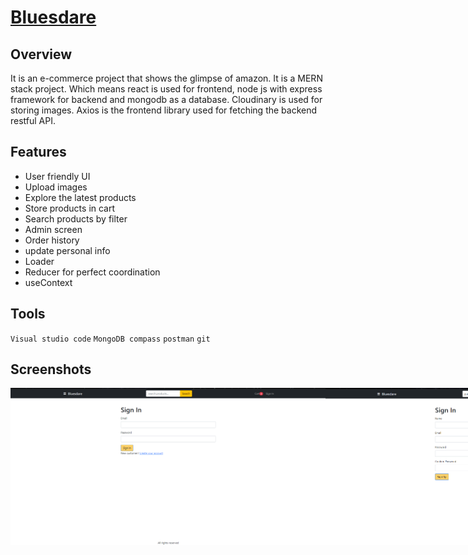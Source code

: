 # [Bluesdare](https://bluesdare.vercel.app/)

## Overview

It is an e-commerce project that shows the glimpse of amazon. It is a MERN stack project. Which means react is used for frontend, node js with express framework for backend and mongodb as a database. Cloudinary is used for storing images. Axios is the frontend library used for fetching the backend restful API.

## Features

* User friendly UI
* Upload images
* Explore the latest products
* Store products in cart
* Search products by filter
* Admin screen
* Order history
* update personal info
* Loader
* Reducer for perfect coordination
* useContext


## Tools

`Visual studio code`
`MongoDB compass`
`postman`
`git`

## Screenshots
<div style="display:flex;">
<img src="https://github.com/theroughcoder/bluesdare/blob/main/screenshots/bluesdare%20signin.png"  />
<img src="https://github.com/theroughcoder/bluesdare/blob/main/screenshots/bluesdare%20signup.png" />
<img src="https://github.com/theroughcoder/bluesdare/blob/main/screenshots/bluesdare%20home%20screen.png"  />
<img src="https://github.com/theroughcoder/bluesdare/blob/main/screenshots/bluesdare%20home%20screen%20with%20category.png" />
<img src="https://github.com/theroughcoder/bluesdare/blob/main/screenshots/bluesdare%20shopping%20cart.png"  />
<img src="https://github.com/theroughcoder/bluesdare/blob/main/screenshots/bluesdare%20search%20screen%20.png" />
<img src="https://github.com/theroughcoder/bluesdare/blob/main/screenshots/bluesdare%20shipping%20address.png"  />
<img src="https://github.com/theroughcoder/bluesdare/blob/main/screenshots/bluesdare%20place%20order%20screen.png />
<img src="https://github.com/theroughcoder/bluesdare/blob/main/screenshots/bluesdare%20order%20list.png"  />
<img src="https://github.com/theroughcoder/bluesdare/blob/main/screenshots/bluesdare%20place%20order%20screen.png"/>
<img src="https://github.com/theroughcoder/bluesdare/blob/main/screenshots/bluesdare%20order%20list.png"  />



</div>

![]()
